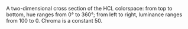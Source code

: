 A two-dimensional cross section of the HCL colorspace: from top to bottom, hue ranges from 0° to 360°; from left to right, luminance ranges from 100 to 0. Chroma is a constant 50.
